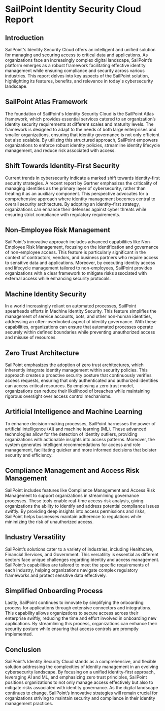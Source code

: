 # SailPoint Identity Security Cloud Report

## Introduction
SailPoint's Identity Security Cloud offers an intelligent and unified solution for managing and securing access to critical data and applications. As organizations face an increasingly complex digital landscape, SailPoint’s platform emerges as a robust framework facilitating effective identity management while ensuring compliance and security across various industries. This report delves into key aspects of the SailPoint solution, highlighting its features, benefits, and relevance in today's cybersecurity landscape.

## SailPoint Atlas Framework
The foundation of SailPoint's Identity Security Cloud is the SailPoint Atlas framework, which provides essential services catered to an organization’s identity security requirements at different scales and maturity levels. The framework is designed to adapt to the needs of both large enterprises and smaller organizations, ensuring that identity governance is not only efficient but also scalable. By utilizing this structured approach, SailPoint empowers organizations to enforce robust identity policies, streamline identity lifecycle management, and reduce risk associated with access.

## Shift Towards Identity-First Security
Current trends in cybersecurity indicate a marked shift towards identity-first security strategies. A recent report by Gartner emphasizes the criticality of managing identities as the primary layer of cybersecurity, rather than treating it as an auxiliary component. This perspective advocates for a comprehensive approach where identity management becomes central to overall security architecture. By adopting an identity-first strategy, organizations can enhance their defenses against cyber threats while ensuring strict compliance with regulatory requirements.

## Non-Employee Risk Management
SailPoint’s innovative approach includes advanced capabilities like Non-Employee Risk Management, focusing on the identification and governance of non-employee access. This feature is particularly significant in the context of contractors, vendors, and business partners who require access to sensitive data and applications. Moreover, by executing identity access and lifecycle management tailored to non-employees, SailPoint provides organizations with a clear framework to mitigate risks associated with external access while enhancing security protocols.

## Machine Identity Security
In a world increasingly reliant on automated processes, SailPoint spearheads efforts in Machine Identity Security. This feature simplifies the management of service accounts, bots, and other non-human identities, addressing an often-overlooked aspect of identity governance. With these capabilities, organizations can ensure that automated processes operate securely within defined boundaries while preventing unauthorized access and misuse of resources.

## Zero Trust Architecture
SailPoint emphasizes the adoption of zero trust architectures, which inherently integrate identity management within security policies. This approach creates a proactive security posture that continuously verifies access requests, ensuring that only authenticated and authorized identities can access critical resources. By employing a zero trust model, organizations can reduce their likelihood of breaches while maintaining rigorous oversight over access control mechanisms.

## Artificial Intelligence and Machine Learning
To enhance decision-making processes, SailPoint harnesses the power of artificial intelligence (AI) and machine learning (ML). These advanced technologies allow for the detection of identity outliers, providing organizations with actionable insights into access patterns. Moreover, the system generates intelligent recommendations for access and role management, facilitating quicker and more informed decisions that bolster security and efficiency.

## Compliance Management and Access Risk Management
SailPoint includes features like Compliance Management and Access Risk Management to support organizations in streamlining governance processes. These tools enable real-time access risk analysis, giving organizations the ability to identify and address potential compliance issues swiftly. By providing deep insights into access permissions and risks, SailPoint helps businesses maintain adherence to regulations while minimizing the risk of unauthorized access.

## Industry Versatility
SailPoint’s solutions cater to a variety of industries, including Healthcare, Financial Services, and Government. This versatility is essential as different sectors face unique challenges regarding identity and access management. SailPoint’s capabilities are tailored to meet the specific requirements of each industry, helping organizations navigate complex regulatory frameworks and protect sensitive data effectively.

## Simplified Onboarding Process
Lastly, SailPoint continues to innovate by simplifying the onboarding process for applications through extensive connectors and integrations. This capability allows organizations to secure access across their enterprise swiftly, reducing the time and effort involved in onboarding new applications. By streamlining this process, organizations can enhance their security posture while ensuring that access controls are promptly implemented.

## Conclusion
SailPoint’s Identity Security Cloud stands as a comprehensive, and flexible solution addressing the complexities of identity management in an evolving cybersecurity landscape. By focusing on a unified identity-first approach, leveraging AI and ML, and emphasizing zero trust principles, SailPoint positions organizations to not only manage access effectively but also to mitigate risks associated with identity governance. As the digital landscape continues to change, SailPoint’s innovative strategies will remain crucial for organizations striving to maintain security and compliance in their identity management practices.